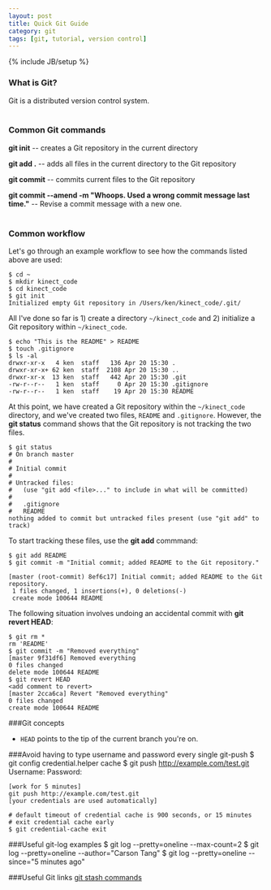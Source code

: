 ```yaml
---
layout: post
title: Quick Git Guide
category: git
tags: [git, tutorial, version control]
---
```

{% include JB/setup %}

### What is Git?
Git is a distributed version control system.
<br />
<br />
### Common Git commands
**git init** -- creates a Git repository in the current directory

**git add .** -- adds all files in the current directory to the Git repository

**git commit** -- commits current files to the Git repository

**git commit --amend -m "Whoops. Used a wrong commit message last time."** -- Revise a commit message with a new one.
<br />
<br />
### Common workflow
Let's go through an example workflow to see how the commands listed above are used:

    $ cd ~
    $ mkdir kinect_code
    $ cd kinect_code
    $ git init
    Initialized empty Git repository in /Users/ken/kinect_code/.git/

All I've done so far is 1) create a directory `~/kinect_code` and 2) initialize a Git
repository within `~/kinect_code`.

    $ echo "This is the README" > README
    $ touch .gitignore
    $ ls -al
    drwxr-xr-x   4 ken  staff   136 Apr 20 15:30 .
    drwxr-xr-x+ 62 ken  staff  2108 Apr 20 15:30 ..
    drwxr-xr-x  13 ken  staff   442 Apr 20 15:30 .git
    -rw-r--r--   1 ken  staff     0 Apr 20 15:30 .gitignore
    -rw-r--r--   1 ken  staff    19 Apr 20 15:30 README

At this point, we have created a Git repository within the `~/kinect_code`
directory, and we've created two files, `README` and `.gitignore`. However,
the **git status** command shows that the Git repository is not tracking
the two files.

    $ git status
    # On branch master
    #
    # Initial commit
    #
    # Untracked files:
    #   (use "git add <file>..." to include in what will be committed)
    #
    #	.gitignore
    #	README
    nothing added to commit but untracked files present (use "git add" to track)

To start tracking these files, use the **git add** commmand:

    $ git add README
    $ git commit -m "Initial commit; added README to the Git repository."

    [master (root-commit) 8ef6c17] Initial commit; added README to the Git repository.
     1 files changed, 1 insertions(+), 0 deletions(-)
     create mode 100644 README

The following situation involves undoing an accidental commit with **git revert HEAD**:

    $ git rm *
    rm 'README'
    $ git commit -m "Removed everything"
    [master 9f31df6] Removed everything
    0 files changed
    delete mode 100644 README
    $ git revert HEAD
    <add comment to revert>
    [master 2cca6ca] Revert "Removed everything"
    0 files changed
    create mode 100644 README

###Git concepts
* `HEAD` points to the tip of the current branch you're on.

###Avoid having to type username and password every single git-push
    $ git config credential.helper cache
    $ git push http://example.com/test.git
    Username: <type your username>
    Password: <type your password>

    [work for 5 minutes]
    git push http://example.com/test.git
    [your credentials are used automatically]

    # default timeout of credential cache is 900 seconds, or 15 minutes
    # exit credential cache early
    $ git credential-cache exit

###Useful git-log examples
    $ git log --pretty=oneline --max-count=2
    $ git log --pretty=oneline --author="Carson Tang"
    $ git log --pretty=oneline --since="5 minutes ago"

###Useful Git links
[git stash commands](http://gitready.com/beginner/2009/01/10/stashing-your-changes.html) 
